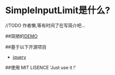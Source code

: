 # SimpleInputLimit是什么?

//TODO 作者懒,等有时间了在写简介吧...


##简陋的[DEMO](https://github.com/Maxith/SimpleInputLimit/raw/master/demo/demo.html)



##基于以下开源项目

* [jquery](http://jquery.com)



##使用 MIT LISENCE
  'Just use it !'
